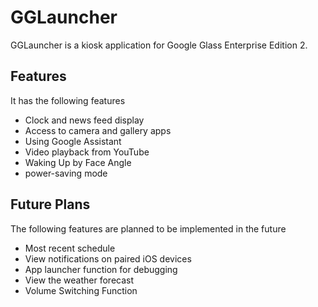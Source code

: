# GGLauncher

GGLauncher is a kiosk application for Google Glass Enterprise Edition 2.

## Features
It has the following features

- Clock and news feed display
- Access to camera and gallery apps
- Using Google Assistant
- Video playback from YouTube
- Waking Up by Face Angle
- power-saving mode

## Future Plans

The following features are planned to be implemented in the future

- Most recent schedule
- View notifications on paired iOS devices
- App launcher function for debugging
- View the weather forecast
- Volume Switching Function
